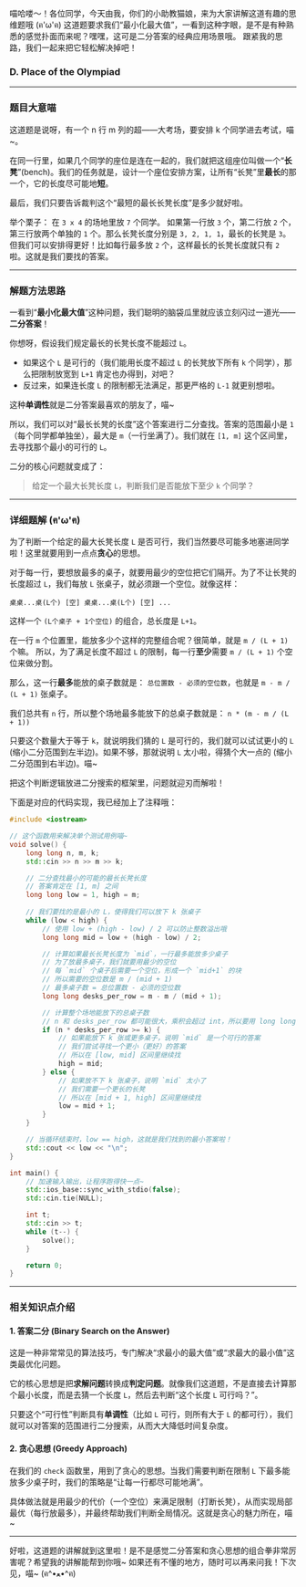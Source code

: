 喵哈喽～！各位同学，今天由我，你们的小助教猫娘，来为大家讲解这道有趣的思维题哦 (ฅ'ω'ฅ)
这道题要求我们“最小化最大值”，一看到这种字眼，是不是有种熟悉的感觉扑面而来呢？嘿嘿，这可是二分答案的经典应用场景哦。
跟紧我的思路，我们一起来把它轻松解决掉吧！

### D. Place of the Olympiad

---

### 题目大意喵

这道题是说呀，有一个 n 行 m 列的超——大考场，要安排 k 个同学进去考试，喵~。

在同一行里，如果几个同学的座位是连在一起的，我们就把这组座位叫做一个“**长凳**”(bench)。我们的任务就是，设计一个座位安排方案，让所有“长凳”里**最长**的那一个，它的长度尽可能地**短**。

最后，我们只要告诉裁判这个“最短的最长长凳长度”是多少就好啦。

举个栗子：
在 `3 x 4` 的场地里放 `7` 个同学。
如果第一行放 `3` 个，第二行放 `2` 个，第三行放两个单独的 `1` 个。那么长凳长度分别是 `3, 2, 1, 1`，最长的长凳是 `3`。
但我们可以安排得更好！比如每行最多放 `2` 个，这样最长的长凳长度就只有 `2` 啦。这就是我们要找的答案。

---

### 解题方法思路

一看到“**最小化最大值**”这种问题，我们聪明的脑袋瓜里就应该立刻闪过一道光——**二分答案**！

你想呀，假设我们规定最长的长凳长度不能超过 `L`。
*   如果这个 `L` 是可行的（我们能用长度不超过 `L` 的长凳放下所有 `k` 个同学），那么把限制放宽到 `L+1` 肯定也办得到，对吧？
*   反过来，如果连长度 `L` 的限制都无法满足，那更严格的 `L-1` 就更别想啦。

这种**单调性**就是二分答案最喜欢的朋友了，喵~

所以，我们可以对“最长长凳的长度”这个答案进行二分查找。答案的范围最小是 `1`（每个同学都单独坐），最大是 `m`（一行坐满了）。我们就在 `[1, m]` 这个区间里，去寻找那个最小的可行的 `L`。

二分的核心问题就变成了：
> 给定一个最大长凳长度 `L`，判断我们是否能放下至少 `k` 个同学？

---

### 详细题解 (ฅ'ω'ฅ)

为了判断一个给定的最大长凳长度 `L` 是否可行，我们当然要尽可能多地塞进同学啦！这里就要用到一点点**贪心**的思想。

对于每一行，要想放最多的桌子，就要用最少的空位把它们隔开。为了不让长凳的长度超过 `L`，我们每放 `L` 张桌子，就必须跟一个空位。就像这样：

`桌桌...桌(L个) [空] 桌桌...桌(L个) [空] ...`

这样一个 `(L个桌子 + 1个空位)` 的组合，总长度是 `L+1`。

在一行 `m` 个位置里，能放多少个这样的完整组合呢？很简单，就是 `m / (L + 1)` 个嘛。
所以，为了满足长度不超过 `L` 的限制，每一行**至少**需要 `m / (L + 1)` 个空位来做分割。

那么，这一行**最多**能放的桌子数就是：
`总位置数 - 必须的空位数`，也就是 `m - m / (L + 1)` 张桌子。

我们总共有 `n` 行，所以整个场地最多能放下的总桌子数就是：
`n * (m - m / (L + 1))`

只要这个数量大于等于 `k`，就说明我们猜的 `L` 是可行的，我们就可以试试更小的 `L` (缩小二分范围到左半边)。如果不够，那就说明 `L` 太小啦，得猜个大一点的 (缩小二分范围到右半边)。喵~

把这个判断逻辑放进二分搜索的框架里，问题就迎刃而解啦！

下面是对应的代码实现，我已经加上了注释哦：

```cpp
#include <iostream>

// 这个函数用来解决单个测试用例喵~
void solve() {
    long long n, m, k;
    std::cin >> n >> m >> k;

    // 二分查找最小的可能的最长长凳长度
    // 答案肯定在 [1, m] 之间
    long long low = 1, high = m;
    
    // 我们要找的是最小的 L，使得我们可以放下 k 张桌子
    while (low < high) {
        // 使用 low + (high - low) / 2 可以防止整数溢出哦
        long long mid = low + (high - low) / 2;

        // 计算如果最长长凳长度为 `mid`，一行最多能放多少桌子
        // 为了放最多桌子，我们就要用最少的空位
        // 每 `mid` 个桌子后需要一个空位，形成一个 `mid+1` 的块
        // 所以需要的空位数是 m / (mid + 1)
        // 最多桌子数 = 总位置数 - 必须的空位数
        long long desks_per_row = m - m / (mid + 1);

        // 计算整个场地能放下的总桌子数
        // n 和 desks_per_row 都可能很大，乘积会超过 int，所以要用 long long
        if (n * desks_per_row >= k) {
            // 如果能放下 k 张或更多桌子，说明 `mid` 是一个可行的答案
            // 我们尝试寻找一个更小（更好）的答案
            // 所以在 [low, mid] 区间里继续找
            high = mid;
        } else {
            // 如果放不下 k 张桌子，说明 `mid` 太小了
            // 我们需要一个更长的长凳
            // 所以在 [mid + 1, high] 区间里继续找
            low = mid + 1;
        }
    }

    // 当循环结束时，low == high，这就是我们找到的最小答案啦！
    std::cout << low << "\n";
}

int main() {
    // 加速输入输出，让程序跑得快一点~
    std::ios_base::sync_with_stdio(false);
    std::cin.tie(NULL);

    int t;
    std::cin >> t;
    while (t--) {
        solve();
    }

    return 0;
}
```

---

### 相关知识点介绍

#### 1. 答案二分 (Binary Search on the Answer)

这是一种非常常见的算法技巧，专门解决“求最小的最大值”或“求最大的最小值”这类最优化问题。

它的核心思想是把**求解问题**转换成**判定问题**。就像我们这道题，不是直接去计算那个最小长度，而是去猜一个长度 `L`，然后去判断“这个长度 `L` 可行吗？”。

只要这个“可行性”判断具有**单调性**（比如 `L` 可行，则所有大于 `L` 的都可行），我们就可以对答案的范围进行二分搜索，从而大大降低时间复杂度。

#### 2. 贪心思想 (Greedy Approach)

在我们的 `check` 函数里，用到了贪心的思想。当我们需要判断在限制 `L` 下最多能放多少桌子时，我们的策略是“让每一行都尽可能地满”。

具体做法就是用最少的代价（一个空位）来满足限制（打断长凳），从而实现局部最优（每行放最多），并最终帮助我们判断全局情况。这就是贪心的魅力所在，喵~

---

好啦，这道题的讲解就到这里啦！是不是感觉二分答案和贪心思想的组合拳非常厉害呢？希望我的讲解能帮到你哦~ 如果还有不懂的地方，随时可以再来问我！下次见，喵~ (ฅ^•ﻌ•^ฅ)